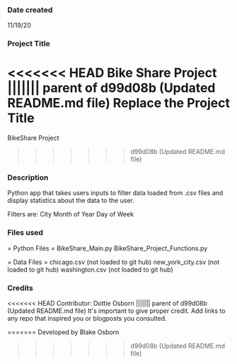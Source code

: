 ### Date created
11/19/20

### Project Title
<<<<<<< HEAD
Bike Share Project
||||||| parent of d99d08b (Updated README.md file)
Replace the Project Title
=======
BikeShare Project
>>>>>>> d99d08b (Updated README.md file)

### Description
Python app that takes users inputs to filter data loaded
from .csv files and display statistics about the data to the user.

Filters are:
City
Month of Year
Day of Week

### Files used
= Python Files =
BikeShare_Main.py
BikeShare_Project_Functions.py

= Data Files =
chicago.csv (not loaded to git hub)
new_york_city.csv (not loaded to git hub)
washington.csv (not loaded to git hub)

### Credits
<<<<<<< HEAD
Contributor: Dottie Osborn
||||||| parent of d99d08b (Updated README.md file)
It's important to give proper credit. Add links to any repo that inspired you or blogposts you consulted.

=======
Developed by Blake Osborn
>>>>>>> d99d08b (Updated README.md file)
